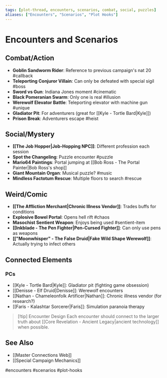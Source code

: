 ```yaml
---
tags: [plot-thread, encounters, scenarios, combat, social, puzzles]
aliases: ["Encounters", "Scenarios", "Plot Hooks"]
---
```


# Encounters and Scenarios

## Combat/Action
- **Goblin Sandworm Rider**: Reference to previous campaign's nat 20 #callback
- **Teleporting Conjuror Villain**: Can only be defeated with special sigil #boss
- **Sword vs Gun**: Indiana Jones moment #cinematic
- **Black Pomeranian Swarm**: Only one is real #illusion
- **Werewolf Elevator Battle**: Teleporting elevator with machine gun #unique
- **Gladiator Pit**: For adventurers (great for [[Kyle - Tortle Bard|Kyle]])
- **Prison Break**: Adventurers escape #heist

## Social/Mystery
- **[[The Job Hopper|Job-Hopping NPC]]**: Different profession each session
- **Spot the Changeling**: Puzzle encounter #puzzle
- **Mario64 Paintings**: Portal jumping at [[Bob Ross - The Portal Painter|Bob Ross's shop]]
- **Giant Mountain Organ**: Musical puzzle? #music
- **Mindless Factotum Rescue**: Multiple floors to search #rescue

## Weird/Comic
- **[[The Affliction Merchant|Chronic Illness Vendor]]**: Trades buffs for conditions
- **Explosive Bowel Portal**: Opens hell rift #chaos
- **Masochist Sentient Weapon**: Enjoys being used #sentient-item
- **[[Inkblade - The Pen Fighter|Pen-Cursed Fighter]]**: Can only use pens as weapons
- **[["Moonwhisper" - The False Druid|Fake Wild Shape Werewolf]]**: Actually trying to infect others

## Connected Elements
### PCs
- [[Kyle - Tortle Bard|Kyle]]: Gladiator pit (fighting game obsession)
- [[Denisse - Elf Druid|Denisse]]: Werewolf encounters
- [[Nathan - Chameleonfolk Artificer|Nathan]]: Chronic illness vendor (for research?)
- [[Faris - Kalashtar Sorcerer|Faris]]: Simulation paranoia therapy

>[!tip] Encounter Design
>Each encounter should connect to the larger truth about [[Core Revelation - Ancient Legacy|ancient technology]] when possible.

## See Also
- [[Master Connections Web]]
- [[Special Campaign Mechanics]]

#encounters #scenarios #plot-hooks